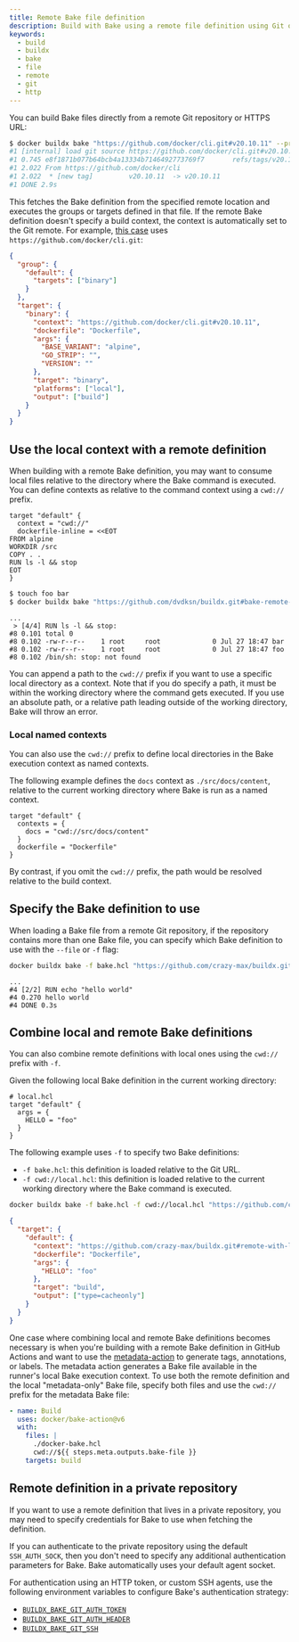 ```yaml
---
title: Remote Bake file definition
description: Build with Bake using a remote file definition using Git or HTTP
keywords:
  - build
  - buildx
  - bake
  - file
  - remote
  - git
  - http
---
```


You can build Bake files directly from a remote Git repository or HTTPS URL:

```bash
$ docker buildx bake "https://github.com/docker/cli.git#v20.10.11" --print
#1 [internal] load git source https://github.com/docker/cli.git#v20.10.11
#1 0.745 e8f1871b077b64bcb4a13334b7146492773769f7       refs/tags/v20.10.11
#1 2.022 From https://github.com/docker/cli
#1 2.022  * [new tag]         v20.10.11  -> v20.10.11
#1 DONE 2.9s
```

This fetches the Bake definition from the specified remote location and
executes the groups or targets defined in that file. If the remote Bake
definition doesn't specify a build context, the context is automatically set to
the Git remote. For example, [this case](https://github.com/docker/cli/blob/2776a6d694f988c0c1df61cad4bfac0f54e481c8/docker-bake.hcl#L17-L26)
uses `https://github.com/docker/cli.git`:

```json
{
  "group": {
    "default": {
      "targets": ["binary"]
    }
  },
  "target": {
    "binary": {
      "context": "https://github.com/docker/cli.git#v20.10.11",
      "dockerfile": "Dockerfile",
      "args": {
        "BASE_VARIANT": "alpine",
        "GO_STRIP": "",
        "VERSION": ""
      },
      "target": "binary",
      "platforms": ["local"],
      "output": ["build"]
    }
  }
}
```

## Use the local context with a remote definition

When building with a remote Bake definition, you may want to consume local
files relative to the directory where the Bake command is executed. You can
define contexts as relative to the command context using a `cwd://` prefix.

```hcl {title="https://github.com/dvdksn/buildx/blob/bake-remote-example/docker-bake.hcl"}
target "default" {
  context = "cwd://"
  dockerfile-inline = <<EOT
FROM alpine
WORKDIR /src
COPY . .
RUN ls -l && stop
EOT
}
```

```bash
$ touch foo bar
$ docker buildx bake "https://github.com/dvdksn/buildx.git#bake-remote-example"
```

```text
...
 > [4/4] RUN ls -l && stop:
#8 0.101 total 0
#8 0.102 -rw-r--r--    1 root     root             0 Jul 27 18:47 bar
#8 0.102 -rw-r--r--    1 root     root             0 Jul 27 18:47 foo
#8 0.102 /bin/sh: stop: not found
```

You can append a path to the `cwd://` prefix if you want to use a specific
local directory as a context. Note that if you do specify a path, it must be
within the working directory where the command gets executed. If you use an
absolute path, or a relative path leading outside of the working directory,
Bake will throw an error.

### Local named contexts

You can also use the `cwd://` prefix to define local directories in the Bake
execution context as named contexts.

The following example defines the `docs` context as `./src/docs/content`,
relative to the current working directory where Bake is run as a named context.

```hcl
target "default" {
  contexts = {
    docs = "cwd://src/docs/content"
  }
  dockerfile = "Dockerfile"
}
```

By contrast, if you omit the `cwd://` prefix, the path would be resolved
relative to the build context.

## Specify the Bake definition to use

When loading a Bake file from a remote Git repository, if the repository
contains more than one Bake file, you can specify which Bake definition to use
with the `--file` or `-f` flag:

```bash
docker buildx bake -f bake.hcl "https://github.com/crazy-max/buildx.git#remote-with-local"
```

```text
...
#4 [2/2] RUN echo "hello world"
#4 0.270 hello world
#4 DONE 0.3s
```

## Combine local and remote Bake definitions

You can also combine remote definitions with local ones using the `cwd://`
prefix with `-f`.

Given the following local Bake definition in the current working directory:

```hcl
# local.hcl
target "default" {
  args = {
    HELLO = "foo"
  }
}
```

The following example uses `-f` to specify two Bake definitions:

- `-f bake.hcl`: this definition is loaded relative to the Git URL.
- `-f cwd://local.hcl`: this definition is loaded relative to the current
  working directory where the Bake command is executed.

```bash
docker buildx bake -f bake.hcl -f cwd://local.hcl "https://github.com/crazy-max/buildx.git#remote-with-local" --print
```

```json
{
  "target": {
    "default": {
      "context": "https://github.com/crazy-max/buildx.git#remote-with-local",
      "dockerfile": "Dockerfile",
      "args": {
        "HELLO": "foo"
      },
      "target": "build",
      "output": ["type=cacheonly"]
    }
  }
}
```

One case where combining local and remote Bake definitions becomes necessary is
when you're building with a remote Bake definition in GitHub Actions and want
to use the [metadata-action](https://github.com/docker/metadata-action) to
generate tags, annotations, or labels. The metadata action generates a Bake
file available in the runner's local Bake execution context. To use both the
remote definition and the local "metadata-only" Bake file, specify both files
and use the `cwd://` prefix for the metadata Bake file:

```yml
- name: Build
  uses: docker/bake-action@v6
  with:
    files: |
      ./docker-bake.hcl
      cwd://${{ steps.meta.outputs.bake-file }}
    targets: build
```

## Remote definition in a private repository

If you want to use a remote definition that lives in a private repository,
you may need to specify credentials for Bake to use when fetching the definition.

If you can authenticate to the private repository using the default `SSH_AUTH_SOCK`,
then you don't need to specify any additional authentication parameters for Bake.
Bake automatically uses your default agent socket.

For authentication using an HTTP token, or custom SSH agents,
use the following environment variables to configure Bake's authentication strategy:

- [`BUILDX_BAKE_GIT_AUTH_TOKEN`](../building/variables.md#buildx_bake_git_auth_token)
- [`BUILDX_BAKE_GIT_AUTH_HEADER`](../building/variables.md#buildx_bake_git_auth_header)
- [`BUILDX_BAKE_GIT_SSH`](../building/variables.md#buildx_bake_git_ssh)
